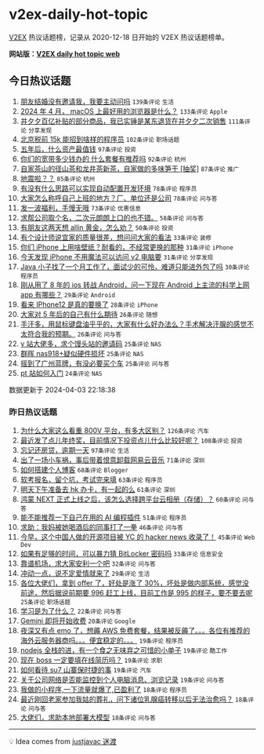 # v2ex-daily-hot-topic

[V2EX](https://www.v2ex.com/) 热议话题榜，记录从 2020-12-18 日开始的 V2EX 热议话题榜单。

**网站版：[V2EX daily hot topic web](https://boojack.github.io/v2ex-daily-hot-topic-web/)**

## 今日热议话题

<!-- TODAY BEGIN -->

1. [朋友结婚没有邀请我，我要主动问吗](https://www.v2ex.com/t/1029442) `139条评论` `生活`
1. [2024 年 4 月， macOS 上最好用的浏览器是什么？](https://www.v2ex.com/t/1029361) `133条评论` `Apple`
1. [并夕夕百亿补贴的部分商品，我已实锤是某东退货在并夕夕二次销售](https://www.v2ex.com/t/1029380) `111条评论` `分享发现`
1. [北京税前 15k 能招到啥样的程序员](https://www.v2ex.com/t/1029320) `102条评论` `职场话题`
1. [五年后，什么资产最值钱](https://www.v2ex.com/t/1029440) `97条评论` `投资`
1. [你们的宽带多少钱办的 什么套餐有推荐吗](https://www.v2ex.com/t/1029360) `92条评论` `杭州`
1. [自家茶山的径山茶和龙井茶新茶，自家做的多味笋干 [抽奖]](https://www.v2ex.com/t/1029427) `87条评论` `推广`
1. [地震啦？？](https://www.v2ex.com/t/1029319) `85条评论` `杭州`
1. [有没有什么思路可以实现自动配置开发环境](https://www.v2ex.com/t/1029392) `78条评论` `程序员`
1. [大家怎么称呼自己上班的地方？厂、单位还是公司](https://www.v2ex.com/t/1029433) `78条评论` `问与答`
1. [发一波福利，手慢无哦](https://www.v2ex.com/t/1029344) `73条评论` `优惠信息`
1. [求帮公司取个名，二次元朗朗上口的也不错。](https://www.v2ex.com/t/1029528) `58条评论` `问与答`
1. [有朋友这两天想 allin 黄金，怎么劝？](https://www.v2ex.com/t/1029353) `50条评论` `投资`
1. [有个设计师说宜家的质量很差，想问问大家的看法](https://www.v2ex.com/t/1029477) `33条评论` `装修`
1. [你们 iPhone 上用啥壁纸？耐看的，不经常更换的那种](https://www.v2ex.com/t/1029495) `31条评论` `iPhone`
1. [今天发现 iPhone 不用魔法可以访问 v2,电脑要](https://www.v2ex.com/t/1029330) `31条评论` `分享发现`
1. [Java 小子找了一个月工作了，面试少的可怜，难道只能进外包了吗](https://www.v2ex.com/t/1029487) `30条评论` `程序员`
1. [刚从用了 8 年的 ios 转战 Android，问一下现在 Android 上主流的科学上网 app 有哪些？](https://www.v2ex.com/t/1029406) `29条评论` `Android`
1. [看来 IPhone12 是真的要换了](https://www.v2ex.com/t/1029458) `28条评论` `iPhone`
1. [大家对 5 年后的自己有什么期待](https://www.v2ex.com/t/1029515) `26条评论` `随想`
1. [手汗多，用鼠标键盘油乎乎的，大家有什么好办法么？手术解决汗腺的感觉不太符合我的预期。](https://www.v2ex.com/t/1029323) `26条评论` `问与答`
1. [v 站大佬多，求个馒头站的邀请码](https://www.v2ex.com/t/1029497) `25条评论` `NAS`
1. [群晖 nas918+疑似硬件损坏](https://www.v2ex.com/t/1029483) `25条评论` `NAS`
1. [摇到了广州蓝牌，有没必要买个车](https://www.v2ex.com/t/1029336) `25条评论` `问与答`
1. [pt 站如何入门](https://www.v2ex.com/t/1029432) `24条评论` `NAS`

数据更新于 2024-04-03 22:18:38

<!-- TODAY END -->

### 昨日热议话题

<!-- YESTERDAY BEGIN -->

1. [为什么大家这么看重 800V 平台，有多大区别？](https://www.v2ex.com/t/1029056) `126条评论` `汽车`
1. [最近发了点儿年终奖，目前情况下投资点儿什么比较好呢？](https://www.v2ex.com/t/1029007) `108条评论` `投资`
1. [忘记还房贷，逾期一天](https://www.v2ex.com/t/1029111) `97条评论` `生活`
1. [出了一场小车祸，事后带着恨意卸载网易云音乐](https://www.v2ex.com/t/1029238) `71条评论` `深圳`
1. [如何搭建个人博客](https://www.v2ex.com/t/1029023) `68条评论` `Blogger`
1. [软考报名，留个坑，考试完来填](https://www.v2ex.com/t/1029041) `63条评论` `程序员`
1. [明天下午准备去 hk 办卡，有一起的么](https://www.v2ex.com/t/1028982) `61条评论` `深圳`
1. [鸿蒙 NEXT 正式上线之后，该怎么选择跨平台云相册（存储）？](https://www.v2ex.com/t/1029009) `60条评论` `问与答`
1. [能不能推荐一下自己在用的 AI 编程插件](https://www.v2ex.com/t/1029052) `51条评论` `程序员`
1. [求助：我妈被她喝酒后的同事打了一拳](https://www.v2ex.com/t/1029004) `46条评论` `问与答`
1. [今早，这个中国人做的开源项目被 YC 的 hacker news 收录了！](https://www.v2ex.com/t/1029121) `45条评论` `Web Dev`
1. [如果有足够的时间，可以暴力猜 BitLocker 密码吗](https://www.v2ex.com/t/1029182) `33条评论` `信息安全`
1. [靠谱机场，求大家安利一个吧](https://www.v2ex.com/t/1029222) `32条评论` `问与答`
1. [冲动一点，说不定爱情就来了](https://www.v2ex.com/t/1029206) `29条评论` `生活`
1. [各位大佬们，拿到 offer 了，好处是涨了 30%，坏处是做内部系统，感觉没前途，然后据说前期要 996 赶工上线，目前工作是 995 的样子，要不要去呢](https://www.v2ex.com/t/1029127) `25条评论` `职场话题`
1. [学习是为了什么？](https://www.v2ex.com/t/1029000) `22条评论` `问与答`
1. [Gemini 即将开始收费](https://www.v2ex.com/t/1028990) `20条评论` `Google`
1. [夜深又有点 emo 了，想薅 AWS 免费套餐，结果被反薅了。。。各位有推荐的海外云服务器商吗。。。便宜稳定的。。。](https://www.v2ex.com/t/1029249) `19条评论` `程序员`
1. [nodejs 全栈的进，有一个食之无味弃之可惜的小单子](https://www.v2ex.com/t/1029181) `19条评论` `酷工作`
1. [现在 boss 一定要填在线简历吗？](https://www.v2ex.com/t/1029148) `19条评论` `求职`
1. [如何看待 su7 山寨保时捷的事](https://www.v2ex.com/t/1029085) `19条评论` `汽车`
1. [关于公司网络是否能监控到个人电脑消息、浏览记录](https://www.v2ex.com/t/1029005) `19条评论` `问与答`
1. [我做的小程序,一下流量就爆了,已盈利了](https://www.v2ex.com/t/1029170) `18条评论` `程序员`
1. [最近刚回老家参加我姑的葬礼，问下诸位乳腺癌转移以后无法治愈吗？](https://www.v2ex.com/t/1029102) `18条评论` `问与答`
1. [大佬们，求助本地部署大模型](https://www.v2ex.com/t/1028984) `18条评论` `问与答`

<!-- YESTERDAY END -->

---

💡 Idea comes from [justjavac 迷渡](https://github.com/justjavac/)
